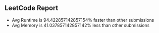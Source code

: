 ## LeetCode Report
* Avg Runtime is 94.422857142857154% faster than other submissions
* Avg Memory is 41.037857142857142% less than other submissions

